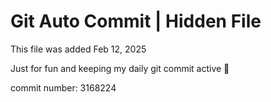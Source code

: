 # Git Auto Commit | Hidden File

This file was added Feb 12, 2025

Just for fun and keeping my daily git commit active 🤪

commit number: 3168224
